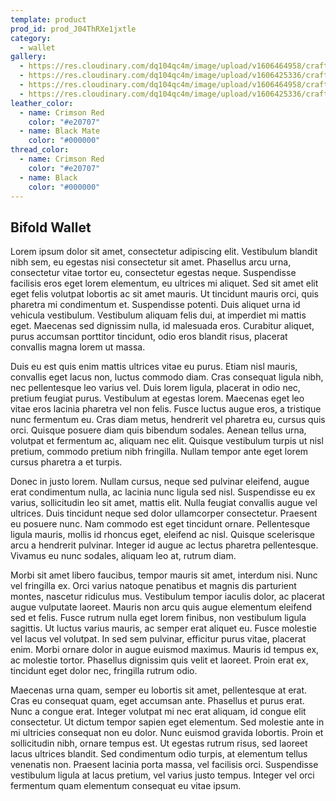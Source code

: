 ```yaml
---
template: product
prod_id: prod_J04ThRXe1jxtle
category:
  - wallet
gallery:
  - https://res.cloudinary.com/dq104qc4m/image/upload/v1606464958/craftsmanjohn_ueg0i3.jpg
  - https://res.cloudinary.com/dq104qc4m/image/upload/v1606425336/craftsman_zgwtsa.jpg
  - https://res.cloudinary.com/dq104qc4m/image/upload/v1606464958/craftsmanjohn_ueg0i3.jpg
  - https://res.cloudinary.com/dq104qc4m/image/upload/v1606425336/craftsman_zgwtsa.jpg
leather_color:
  - name: Crimson Red
    color: "#e20707"
  - name: Black Mate
    color: "#000000"
thread_color:
  - name: Crimson Red
    color: "#e20707"
  - name: Black
    color: "#000000"
---
```


## Bifold Wallet

Lorem ipsum dolor sit amet, consectetur adipiscing elit. Vestibulum blandit nibh sem, eu egestas nisi consectetur sit amet. Phasellus arcu urna, consectetur vitae tortor eu, consectetur egestas neque. Suspendisse facilisis eros eget lorem elementum, eu ultrices mi aliquet. Sed sit amet elit eget felis volutpat lobortis ac sit amet mauris. Ut tincidunt mauris orci, quis pharetra mi condimentum et. Suspendisse potenti. Duis aliquet urna id vehicula vestibulum. Vestibulum aliquam felis dui, at imperdiet mi mattis eget. Maecenas sed dignissim nulla, id malesuada eros. Curabitur aliquet, purus accumsan porttitor tincidunt, odio eros blandit risus, placerat convallis magna lorem ut massa.

Duis eu est quis enim mattis ultrices vitae eu purus. Etiam nisl mauris, convallis eget lacus non, luctus commodo diam. Cras consequat ligula nibh, nec pellentesque leo varius vel. Duis lorem ligula, placerat in odio nec, pretium feugiat purus. Vestibulum at egestas lorem. Maecenas eget leo vitae eros lacinia pharetra vel non felis. Fusce luctus augue eros, a tristique nunc fermentum eu. Cras diam metus, hendrerit vel pharetra eu, cursus quis orci. Quisque posuere diam quis bibendum sodales. Aenean tellus urna, volutpat et fermentum ac, aliquam nec elit. Quisque vestibulum turpis ut nisl pretium, commodo pretium nibh fringilla. Nullam tempor ante eget lorem cursus pharetra a et turpis.

Donec in justo lorem. Nullam cursus, neque sed pulvinar eleifend, augue erat condimentum nulla, ac lacinia nunc ligula sed nisl. Suspendisse eu ex varius, sollicitudin leo sit amet, mattis elit. Nulla feugiat convallis augue vel ultrices. Duis tincidunt neque sed dolor ullamcorper consectetur. Praesent eu posuere nunc. Nam commodo est eget tincidunt ornare. Pellentesque ligula mauris, mollis id rhoncus eget, eleifend ac nisl. Quisque scelerisque arcu a hendrerit pulvinar. Integer id augue ac lectus pharetra pellentesque. Vivamus eu nunc sodales, aliquam leo at, rutrum diam.

Morbi sit amet libero faucibus, tempor mauris sit amet, interdum nisi. Nunc vel fringilla ex. Orci varius natoque penatibus et magnis dis parturient montes, nascetur ridiculus mus. Vestibulum tempor iaculis dolor, ac placerat augue vulputate laoreet. Mauris non arcu quis augue elementum eleifend sed et felis. Fusce rutrum nulla eget lorem finibus, non vestibulum ligula sagittis. Ut luctus varius mauris, ac semper erat aliquet eu. Fusce molestie vel lacus vel volutpat. In sed sem pulvinar, efficitur purus vitae, placerat enim. Morbi ornare dolor in augue euismod maximus. Mauris id tempus ex, ac molestie tortor. Phasellus dignissim quis velit et laoreet. Proin erat ex, tincidunt eget dolor nec, fringilla rutrum odio.

Maecenas urna quam, semper eu lobortis sit amet, pellentesque at erat. Cras eu consequat quam, eget accumsan ante. Phasellus et purus erat. Nunc a congue erat. Integer volutpat mi nec erat aliquam, id congue elit consectetur. Ut dictum tempor sapien eget elementum. Sed molestie ante in mi ultricies consequat non eu dolor. Nunc euismod gravida lobortis. Proin et sollicitudin nibh, ornare tempus est. Ut egestas rutrum risus, sed laoreet lacus ultrices blandit. Sed condimentum odio turpis, at elementum tellus venenatis non. Praesent lacinia porta massa, vel facilisis orci. Suspendisse vestibulum ligula at lacus pretium, vel varius justo tempus. Integer vel orci fermentum quam elementum consequat eu vitae ipsum.
